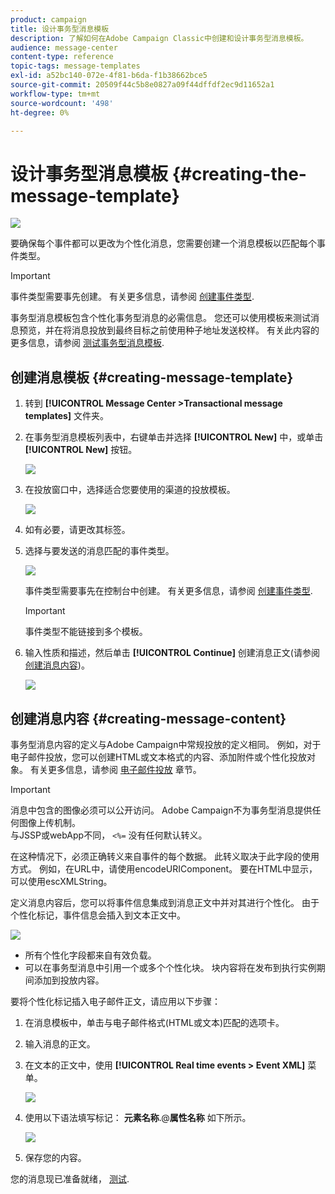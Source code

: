 ```yaml
---
product: campaign
title: 设计事务型消息模板
description: 了解如何在Adobe Campaign Classic中创建和设计事务型消息模板。
audience: message-center
content-type: reference
topic-tags: message-templates
exl-id: a52bc140-072e-4f81-b6da-f1b38662bce5
source-git-commit: 20509f44c5b8e0827a09f44dffdf2ec9d11652a1
workflow-type: tm+mt
source-wordcount: '498'
ht-degree: 0%

---
```


# 设计事务型消息模板 {#creating-the-message-template}

![](../../assets/v7-only.svg)

要确保每个事件都可以更改为个性化消息，您需要创建一个消息模板以匹配每个事件类型。

>[!IMPORTANT]
>
>事件类型需要事先创建。 有关更多信息，请参阅 [创建事件类型](../../message-center/using/creating-event-types.md).

事务型消息模板包含个性化事务型消息的必需信息。 您还可以使用模板来测试消息预览，并在将消息投放到最终目标之前使用种子地址发送校样。 有关此内容的更多信息，请参阅 [测试事务型消息模板](../../message-center/using/testing-message-templates.md).

## 创建消息模板 {#creating-message-template}

1. 转到 **[!UICONTROL Message Center >Transactional message templates]** 文件夹。

1. 在事务型消息模板列表中，右键单击并选择 **[!UICONTROL New]** 中，或单击 **[!UICONTROL New]** 按钮。

   ![](assets/messagecenter_create_model_001.png)

1. 在投放窗口中，选择适合您要使用的渠道的投放模板。

   ![](assets/messagecenter_create_model_002.png)

1. 如有必要，请更改其标签。

1. 选择与要发送的消息匹配的事件类型。

   ![](assets/messagecenter_create_model_003.png)

   事件类型需要事先在控制台中创建。 有关更多信息，请参阅 [创建事件类型](../../message-center/using/creating-event-types.md).

   >[!IMPORTANT]
   >
   >事件类型不能链接到多个模板。

1. 输入性质和描述，然后单击 **[!UICONTROL Continue]** 创建消息正文(请参阅 [创建消息内容](#creating-message-content))。

   ![](assets/messagecenter_create_model_004.png)

## 创建消息内容 {#creating-message-content}

事务型消息内容的定义与Adobe Campaign中常规投放的定义相同。 例如，对于电子邮件投放，您可以创建HTML或文本格式的内容、添加附件或个性化投放对象。 有关更多信息，请参阅 [电子邮件投放](../../delivery/using/about-email-channel.md) 章节。

>[!IMPORTANT]
>
>消息中包含的图像必须可以公开访问。 Adobe Campaign不为事务型消息提供任何图像上传机制。\
>与JSSP或webApp不同， `<%=` 没有任何默认转义。
>
>在这种情况下，必须正确转义来自事件的每个数据。 此转义取决于此字段的使用方式。 例如，在URL中，请使用encodeURIComponent。 要在HTML中显示，可以使用escXMLString。

定义消息内容后，您可以将事件信息集成到消息正文中并对其进行个性化。 由于个性化标记，事件信息会插入到文本正文中。

![](assets/messagecenter_create_content_001.png)

* 所有个性化字段都来自有效负载。
* 可以在事务型消息中引用一个或多个个性化块。 块内容将在发布到执行实例期间添加到投放内容。

要将个性化标记插入电子邮件正文，请应用以下步骤：

1. 在消息模板中，单击与电子邮件格式(HTML或文本)匹配的选项卡。

1. 输入消息的正文。

1. 在文本的正文中，使用 **[!UICONTROL Real time events > Event XML]** 菜单。

   ![](assets/messagecenter_create_custo_002.png)

1. 使用以下语法填写标记： **元素名称**.@**属性名称** 如下所示。

   ![](assets/messagecenter_create_custo_003.png)

1. 保存您的内容。

您的消息现已准备就绪， [测试](../../message-center/using/testing-message-templates.md).
